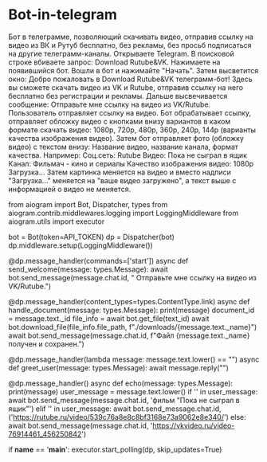 # Bot-in-telegram
Бот в телеграмме, позволяющий скачивать видео, отправив ссылку на видео из ВК и Рутуб бесплатно, без рекламы, без просьб подписаться на другие телеграмм-каналы.
Открываете Telegram. В поисковой строке вбиваете запрос: Download Rutube&VK. Нажимаете на появившийся бот. Вошли в бот и нажимайте "Начать". Затем высветится окно: Добро пожаловать в Download Rutube&VK телеграмм-бот! Здесь вы сможете скачать видео из VK и Rutube, отправив ссылку на него бесплатно без регистрации и рекламы. Дальше высвечивается сообщение: Отправьте мне ссылку на видео из VK/Rutube. Пользователь отправляет ссылку на видео. Бот обрабатывает ссылку, отправляет обложку видео с кнопками внизу вариантов в каком формате скачать видео: 1080р, 720p, 480p, 360p, 240p, 144p (варианты качества изображения видео). Затем бот отправляет фото (обложку видео) с текстом внизу: Название видео, название канала, формат качества. 
Например:
Соц.сеть: Rutube
Видео: Пока не сыграл в ящик
Канал: Фильмач - кино и сериалы 
Качество изображения видео: 1080р 
Загрузка... 
Затем картинка меняется на видео и вместо надписи "Загрузка..." меняется на "ваше видео загружено", а текст выше с информацией о видео не меняется.  



    

from aiogram import Bot, Dispatcher, types
from aiogram.contrib.middlewares.logging import LoggingMiddleware
from aiogram.utils import executor


bot = Bot(token=API_TOKEN)
dp = Dispatcher(bot)
dp.middleware.setup(LoggingMiddleware())

@dp.message_handler(commands=['start'])
async def send_welcome(message: types.Message):
    await bot.send_message(message.chat.id, " Отправьте мне ссылку на видео из VK/Rutube.")

@dp.message_handler(content_types=types.ContentType.link)
async def handle_document(message: types.Message):
    print(message)
    document_id = message.text._id
    file_info = await bot.get_file(text_id)
    await bot.download_file(file_info.file_path, f"./downloads/{message.text._name}")
    await bot.send_message(message.chat.id, f"Файл {message.text._name} получен и сохранен.")

@dp.message_handler(lambda message: message.text.lower() == "")
async def greet_user(message: types.Message):
    await message.reply("")

@dp.message_handler()
async def echo(message: types.Message):
    print(message)
    user_message = message.text.lower()
    if '' in user_message:
        await bot.send_message(message.chat.id, 'фильм "Пока не сыграл в ящик"')
    elif '' in user_message:
        await bot.send_message.chat.id, ('https://rutube.ru/video/539c76a8e8c8bf3168e73a9062e8e340/')
    else:
        await bot.send_message(message.chat.id, 'https://vkvideo.ru/video-76914461_456250842')

if __name__ == '__main__':
    executor.start_polling(dp, skip_updates=True)

